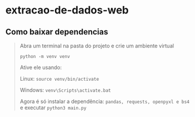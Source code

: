 # extracao-de-dados-web

## Como baixar dependencias
> Abra um terminal na pasta do projeto e crie um ambiente virtual
>
> ```python -m venv venv```
>
> Ative ele usando:
>
> Linux: ```source venv/bin/activate```
>
> Windows: ```venv\Scripts\activate.bat```
>
> Agora é só instalar a dependência: ```pandas, requests, openpyxl e bs4``` e executar ```python3 main.py```

